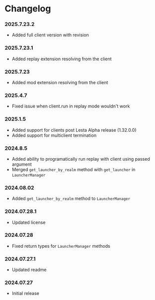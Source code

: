 # Changelog

### 2025.7.23.2

- Added full client version with revision

### 2025.7.23.1

- Added replay extension resolving from the client

### 2025.7.23

- Added mod extension resolving from the client

### 2025.4.7

- Fixed issue when client.run in replay mode wouldn't work

### 2025.1.5

- Added support for clients post Lesta Alpha release (1.32.0.0)
- Added support for multiclient termination

### 2024.8.5

- Added ability to programatically run replay with client using passed argument
- Merged `get_launcher_by_realm` method with `get_launcher` in `LauncherManager`

### 2024.08.02

- Added `get_launcher_by_realm` method to `LauncherManager`

### 2024.07.28.1

- Updated license

### 2024.07.28

- Fixed return types for `LauncherManager` methods

### 2024.07.27.1

- Updated readme

### 2024.07.27

- Initial release
